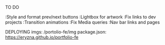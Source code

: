 TO DO

 :Style and format prev/next buttons
 :Lightbox for artwork
 :Fix links to dev projects
 :Transition animations
 :Fix Media queries
 :Nav bar links and pages
 


 DEPLOYING
 imgs: /portolio-fe/img
 package.json: https://eryzna.github.io/portfolio-fe
